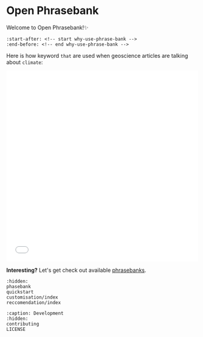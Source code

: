 # Open Phrasebank

Welcome to Open Phrasebank!✨

```{include} ../README.md
:start-after: <!-- start why-use-phrase-bank -->
:end-before: <!-- end why-use-phrase-bank -->
```


Here is how keyword `that` are used when geoscience articles are talking about `climate`:

<iframe src="wordtree_that_geo.html" frameborder="0" style="border:none; overflow:hidden; width:100%; height:501px;" allowTransparency="true"></iframe>
</iframe>

**Interesting?** Let's get check out available [phrasebanks](https://open-phrasebank.readthedocs.io/en/latest/phasebank.html).

```{toctree}
:hidden:
phasebank
quickstart
customisation/index
reccomendation/index
```

```{toctree}
:caption: Development
:hidden:
contributing
LICENSE
```